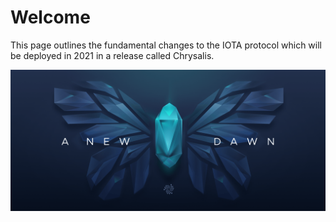 # Welcome

This page outlines the fundamental changes to the IOTA protocol which will be deployed in 2021 in a release called Chrysalis.

![](../static/img/introduction/01_butterfly.png)
